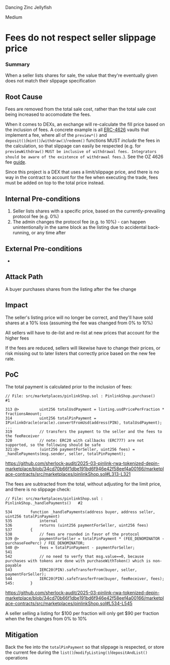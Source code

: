 Dancing Zinc Jellyfish

Medium

# Fees do not respect seller slippage price

### Summary

When a seller lists shares for sale, the value that they're eventually given does not match their slippage specification


## Root Cause

Fees are removed from the total sale cost, rather than the total sale cost being increased to accomodate the fees.

When it comes to DEXs, an exchange will re-calculate the fill price based on the inclusion of fees. A concrete example is all [ERC-4626](https://eips.ethereum.org/EIPS/eip-4626) vaults that implement a fee, where all of the `preview*()` and `deposit()`/`mint()`/`withdraw()`/`redeem()` functions MUST _include_ the fees in the calculation, so that slippage can easily be respected (e.g. for `previewWithdraw()` `MUST be inclusive of withdrawal fees. Integrators should be aware of the existence of withdrawal fees.`). See the OZ 4626 fee [guide](https://docs.openzeppelin.com/contracts/4.x/erc4626#fees).

Since this project is a DEX that uses a limit/slippage price, and there is no way in the contract to account for the fee when executing the trade, fees must be added on top to the total price instead.


## Internal Pre-conditions

1. Seller lists shares with a specific price, based on the currently-prevailing protocol fee (e.g. 0%)
2. The admin changes the protocol fee (e.g. to 10%) - can happen unintentionally in the same block as the listing due to accidental back-running, or any time after


## External Pre-conditions

-

## Attack Path

A buyer purchases shares from the listing after the fee change


## Impact

The seller's listing price will no longer be correct, and they'll have sold shares at a 10% loss (assuming the fee was changed from 0% to 10%)

All sellers will have to de-list and re-list at new prices that account for the higher fees

If the fees are reduced, sellers will likewise have to change their prices, or risk missing out to later listers that correctly price based on the new fee rate.


## PoC

The total payment is calculated prior to the inclusion of fees:
```solidity
// File: src/marketplaces/pinlinkShop.sol : PinlinkShop.purchase()   #1

313 @>         uint256 totalUsdPayment = listing.usdPricePerFraction * fractionsAmount;
314            uint256 totalPinPayment = IPinlinkOracle(oracle).convertFromUsd(address(PIN), totalUsdPayment);
...
319            // transfers the payment to the seller and the fees to the feeReceiver
320            // note: ERC20 with callbacks (ERC777) are not supported, so the following should be safe
321:@>         (uint256 paymentForSeller, uint256 fees) = _handlePayments(msg.sender, seller, totalPinPayment);
```
https://github.com/sherlock-audit/2025-03-pinlink-rwa-tokenized-depin-marketplace/blob/34cd70b66f1dbe191bd6f946e42f58eef4a00166/marketplace-contracts/src/marketplaces/pinlinkShop.sol#L313-L321


The fees are subtracted from the total, without adjusting for the limit price, and there is no slippage check:
```solidity
// File: src/marketplaces/pinlinkShop.sol : PinlinkShop._handlePayments()   #2

534        function _handlePayments(address buyer, address seller, uint256 totalPinPayment)
535            internal
536            returns (uint256 paymentForSeller, uint256 fees)
537        {
538            // fees are rounded in favor of the protocol
539 @>         paymentForSeller = totalPinPayment * (FEE_DENOMINATOR - purchaseFeePerc) / FEE_DENOMINATOR;
540 @>         fees = totalPinPayment - paymentForSeller;
541    
542            // no need to verfy that msg.value==0, because purchases with tokens are done with purchaseWithToken() which is non-payable
543            IERC20(PIN).safeTransferFrom(buyer, seller, paymentForSeller);
544            IERC20(PIN).safeTransferFrom(buyer, feeReceiver, fees);
545:       }
```
https://github.com/sherlock-audit/2025-03-pinlink-rwa-tokenized-depin-marketplace/blob/34cd70b66f1dbe191bd6f946e42f58eef4a00166/marketplace-contracts/src/marketplaces/pinlinkShop.sol#L534-L545

A seller selling a listing for $100 per fraction will only get $90 per fraction when the fee changes from 0% to 10%


## Mitigation

Back the fee into the `totalPinPayment` so that slippage is respected, or store the current fee during the `list()`/`modifyListing()`/`depositAndList()` operations
